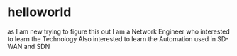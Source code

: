 # helloworld
as I am new trying to figure this out
I am a Network Engineer who interested to learn the Technology
Also interested to learn the Automation used in SD-WAN and SDN
